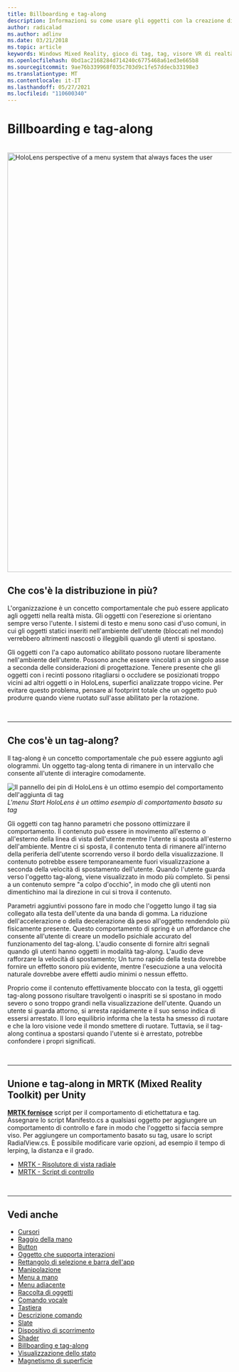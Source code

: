 ```yaml
---
title: Billboarding e tag-along
description: Informazioni su come usare gli oggetti con la creazione di oggetti, che si orientano sempre per affrontare l'utente in applicazioni di realtà mista.
author: radicalad
ms.author: adlinv
ms.date: 03/21/2018
ms.topic: article
keywords: Windows Mixed Reality, gioco di tag, tag, visore VR di realtà mista, visore VR di realtà mista windows, visore VR di realtà virtuale, HoloLens, MRTK, Mixed Reality Toolkit
ms.openlocfilehash: 0bd1ac2168284d714240c6775468a61ed3e665b8
ms.sourcegitcommit: 9ae76b339968f035c703d9c1fe57ddecb33198e3
ms.translationtype: MT
ms.contentlocale: it-IT
ms.lasthandoff: 05/27/2021
ms.locfileid: "110600340"
---
```

# <a name="billboarding-and-tag-along"></a>Billboarding e tag-along

<br>

<img src="images/MRTK_TagAlong.gif" alt="HoloLens perspective of a menu system that always faces the user" width="940px">
<br>

## <a name="what-is-billboarding"></a>Che cos'è la distribuzione in più?

L'organizzazione è un concetto comportamentale che può essere applicato agli oggetti nella realtà mista. Gli oggetti con l'eserezione si orientano sempre verso l'utente. I sistemi di testo e menu sono casi d'uso comuni, in cui gli oggetti statici inseriti nell'ambiente dell'utente (bloccati nel mondo) verrebbero altrimenti nascosti o illeggibili quando gli utenti si spostano.

Gli oggetti con l'a capo automatico abilitato possono ruotare liberamente nell'ambiente dell'utente. Possono anche essere vincolati a un singolo asse a seconda delle considerazioni di progettazione. Tenere presente che gli oggetti con i recinti possono ritagliarsi o occludere se posizionati troppo vicini ad altri oggetti o in HoloLens, superfici analizzate troppo vicine. Per evitare questo problema, pensare al footprint totale che un oggetto può produrre quando viene ruotato sull'asse abilitato per la rotazione.

<br>

---
## <a name="what-is-a-tag-along"></a>Che cos'è un tag-along?

Il tag-along è un concetto comportamentale che può essere aggiunto agli ologrammi. Un oggetto tag-along tenta di rimanere in un intervallo che consente all'utente di interagire comodamente.

![Il pannello dei pin di HoloLens è un ottimo esempio del comportamento dell'aggiunta di tag](images/tagalong-1000px.jpg)<br>
*L'menu Start HoloLens è un ottimo esempio di comportamento basato su tag*

Gli oggetti con tag hanno parametri che possono ottimizzare il comportamento. Il contenuto può essere in movimento all'esterno o all'esterno della linea di vista dell'utente mentre l'utente si sposta all'esterno dell'ambiente. Mentre ci si sposta, il contenuto tenta di rimanere all'interno della periferia dell'utente scorrendo verso il bordo della visualizzazione. Il contenuto potrebbe essere temporaneamente fuori visualizzazione a seconda della velocità di spostamento dell'utente. Quando l'utente guarda verso l'oggetto tag-along, viene visualizzato in modo più completo. Si pensi a un contenuto sempre "a colpo d'occhio", in modo che gli utenti non dimentichino mai la direzione in cui si trova il contenuto.

Parametri aggiuntivi possono fare in modo che l'oggetto lungo il tag sia collegato alla testa dell'utente da una banda di gomma. La riduzione dell'accelerazione o della decelerazione dà peso all'oggetto rendendolo più fisicamente presente. Questo comportamento di spring è un affordance che consente all'utente di creare un modello psichiale accurato del funzionamento del tag-along. L'audio consente di fornire altri segnali quando gli utenti hanno oggetti in modalità tag-along. L'audio deve rafforzare la velocità di spostamento; Un turno rapido della testa dovrebbe fornire un effetto sonoro più evidente, mentre l'esecuzione a una velocità naturale dovrebbe avere effetti audio minimi o nessun effetto.

Proprio come il contenuto effettivamente bloccato con la testa, gli oggetti tag-along possono risultare travolgenti o inaspriti se si spostano in modo severo o sono troppo grandi nella visualizzazione dell'utente. Quando un utente si guarda attorno, si arresta rapidamente e il suo senso indica di essersi arrestato. Il loro equilibrio informa che la testa ha smesso di ruotare e che la loro visione vede il mondo smettere di ruotare. Tuttavia, se il tag-along continua a spostarsi quando l'utente si è arrestato, potrebbe confondere i propri significati.

<br>

---

## <a name="billboarding-and-tag-along-in-mrtk-mixed-reality-toolkit-for-unity"></a>Unione e tag-along in MRTK (Mixed Reality Toolkit) per Unity
**[MRTK fornisce](https://github.com/Microsoft/MixedRealityToolkit-Unity)** script per il comportamento di etichettatura e tag. Assegnare lo script Manifesto.cs a qualsiasi oggetto per aggiungere un comportamento di controllo e fare in modo che l'oggetto si faccia sempre viso. Per aggiungere un comportamento basato su tag, usare lo script RadialView.cs. È possibile modificare varie opzioni, ad esempio il tempo di lerping, la distanza e il grado.

* [MRTK - Risolutore di vista radiale](/windows/mixed-reality/mrtk-unity/features/ux-building-blocks/solvers/solver#radialview)
* [MRTK - Script di controllo](https://github.com/microsoft/MixedRealityToolkit-Unity/blob/mrtk_release/Assets/MixedRealityToolkit.SDK/Features/UX/Scripts/Utilities/Billboard.cs)


<br>

---

## <a name="see-also"></a>Vedi anche

* [Cursori](cursors.md)
* [Raggio della mano](point-and-commit.md)
* [Button](button.md)
* [Oggetto che supporta interazioni](interactable-object.md)
* [Rettangolo di selezione e barra dell'app](app-bar-and-bounding-box.md)
* [Manipolazione](direct-manipulation.md)
* [Menu a mano](hand-menu.md)
* [Menu adiacente](near-menu.md)
* [Raccolta di oggetti](object-collection.md)
* [Comando vocale](voice-input.md)
* [Tastiera](keyboard.md)
* [Descrizione comando](tooltip.md)
* [Slate](slate.md)
* [Dispositivo di scorrimento](slider.md)
* [Shader](shader.md)
* [Billboarding e tag-along](billboarding-and-tag-along.md)
* [Visualizzazione dello stato](progress.md)
* [Magnetismo di superficie](surface-magnetism.md)